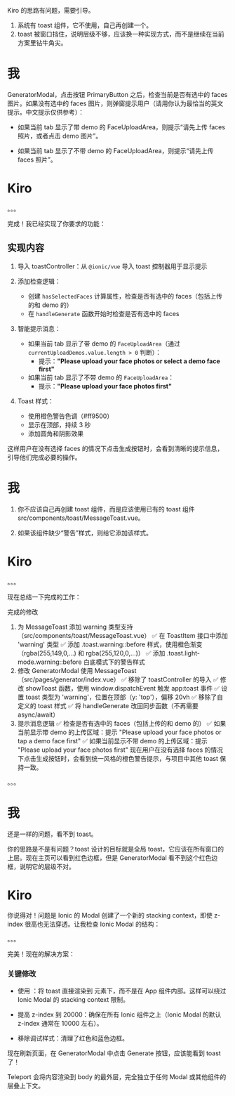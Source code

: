 Kiro 的思路有问题，需要引导。

1. 系统有 toast 组件，它不使用，自己再创建一个。
2. toast 被窗口挡住，说明层级不够，应该换一种实现方式，而不是继续在当前方案里钻牛角尖。



# 我

GeneratorModal，点击按钮 PrimaryButton 之后，检查当前是否有选中的 faces 图片。如果没有选中的 faces 图片，则弹窗提示用户（请用你认为最恰当的英文提示。中文提示仅供参考）：

- 如果当前 tab 显示了带 demo 的 FaceUploadArea，则提示“请先上传 faces 照片，或者点击 demo 图片”。

- 如果当前 tab 显示了不带 demo 的 FaceUploadArea，则提示“请先上传 faces 照片”。



# Kiro

。。。

完成！我已经实现了你要求的功能：

## 实现内容

1. 导入 toastController：从 `@ionic/vue` 导入 toast 控制器用于显示提示

2. 添加检查逻辑：
   - 创建 `hasSelectedFaces` 计算属性，检查是否有选中的 faces（包括上传的和 demo 的）
   - 在 `handleGenerate` 函数开始时检查是否有选中的 faces

3. 智能提示消息：
   - 如果当前 tab 显示了带 demo 的 `FaceUploadArea`（通过 `currentUploadDemos.value.length > 0` 判断）：
     - 提示：**"Please upload your face photos or select a demo face first"**
   - 如果当前 tab 显示了不带 demo 的 `FaceUploadArea`：
     - 提示：**"Please upload your face photos first"**

4. Toast 样式：
   - 使用橙色警告色调（#ff9500）
   - 显示在顶部，持续 3 秒
   - 添加圆角和阴影效果

这样用户在没有选择 faces 的情况下点击生成按钮时，会看到清晰的提示信息，引导他们完成必要的操作。



# 我

1. 你不应该自己再创建 toast 组件，而是应该使用已有的 toast 组件 src/components/toast/MessageToast.vue。

2. 如果该组件缺少“警告”样式，则给它添加该样式。



# Kiro

。。。

现在总结一下完成的工作：

完成的修改
1. 为 MessageToast 添加 warning 类型支持（src/components/toast/MessageToast.vue）
  ✅ 在 ToastItem 接口中添加 'warning' 类型
  ✅ 添加 .toast.warning::before 样式，使用橙色渐变（rgba(255,149,0,...) 和 rgba(255,120,0,...)）
  ✅ 添加 .toast.light-mode.warning::before 白底模式下的警告样式
2. 修改 GeneratorModal 使用 MessageToast（src/pages/generator/index.vue）
  ✅ 移除了 toastController 的导入
  ✅ 修改 showToast 函数，使用 window.dispatchEvent 触发 app:toast 事件
  ✅ 设置 toast 类型为 'warning'，位置在顶部（y: 'top'），偏移 20vh
  ✅ 移除了自定义的 toast 样式
  ✅ 将 handleGenerate 改回同步函数（不再需要 async/await）
3. 提示消息逻辑
  ✅ 检查是否有选中的 faces（包括上传的和 demo 的）
  ✅ 如果当前显示带 demo 的上传区域：提示 "Please upload your face photos or tap a demo face first"
  ✅ 如果当前显示不带 demo 的上传区域：提示 "Please upload your face photos first"
  现在用户在没有选择 faces 的情况下点击生成按钮时，会看到统一风格的橙色警告提示，与项目中其他 toast 保持一致。

。。。



# 我

还是一样的问题，看不到 toast。

你的思路是不是有问题？toast 设计的目标就是全局 toast，它应该在所有窗口的上层。现在主页可以看到红色边框，但是 GeneratorModal 看不到这个红色边框，说明它的层级不对。



# Kiro

你说得对！问题是 Ionic 的 Modal 创建了一个新的 stacking context，即使 z-index 很高也无法穿透。让我检查 Ionic Modal 的结构：

。。。

完美！现在的解决方案：

### 关键修改

- 使用 <teleport to="body">：将 toast 直接渲染到 <body> 元素下，而不是在 App 组件内部。这样可以绕过 Ionic Modal 的 stacking context 限制。
- 提高 z-index 到 20000：确保在所有 Ionic 组件之上（Ionic Modal 的默认 z-index 通常在 10000 左右）。

- 移除调试样式：清理了红色和蓝色边框。


现在刷新页面，在 GeneratorModal 中点击 Generate 按钮，应该能看到 toast 了！

Teleport 会将内容渲染到 body 的最外层，完全独立于任何 Modal 或其他组件的层叠上下文。

